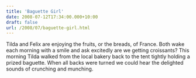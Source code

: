 ```yaml
---
title: 'Baguette Girl'
date: 2008-07-12T17:34:00.000+10:00
draft: false
url: /2008/07/baguette-girl.html
---
```


Tilda and Felix are enjoying the fruits, or the breads, of France. Both wake each morning with a smile and ask excitedly are we getting croissants? This morning Tilda walked from the local bakery back to the tent tightly holding a prized baguette. When all backs were turned we could hear the delighted sounds of crunching and munching.